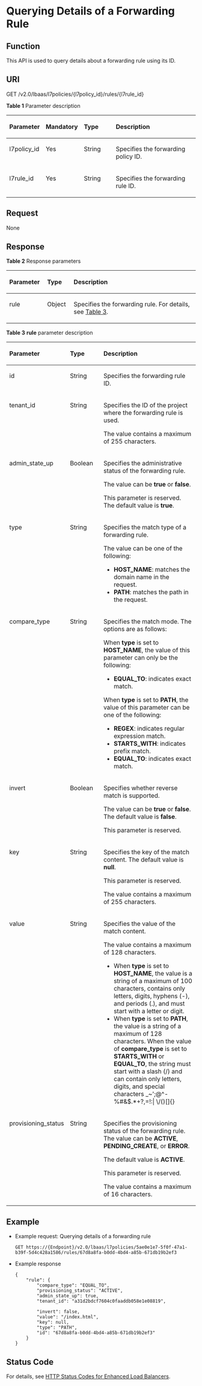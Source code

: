 # Querying Details of a Forwarding Rule<a name="EN-US_TOPIC_0116649235"></a>

## Function<a name="en-us_topic_0082661926_section3977498515419"></a>

This API is used to query details about a forwarding rule using its ID.

## URI<a name="section493496615419"></a>

GET /v2.0/lbaas/l7policies/\{l7policy\_id\}/rules/\{l7rule\_id\}

**Table  1**  Parameter description

<a name="table1344812955613"></a>
<table><thead align="left"><tr id="row12492129155610"><th class="cellrowborder" valign="top" width="19%" id="mcps1.2.5.1.1"><p id="p549215914564"><a name="p549215914564"></a><a name="p549215914564"></a>Parameter</p>
</th>
<th class="cellrowborder" valign="top" width="14.000000000000002%" id="mcps1.2.5.1.2"><p id="p27256578102"><a name="p27256578102"></a><a name="p27256578102"></a>Mandatory</p>
</th>
<th class="cellrowborder" valign="top" width="18%" id="mcps1.2.5.1.3"><p id="p1949259185618"><a name="p1949259185618"></a><a name="p1949259185618"></a>Type</p>
</th>
<th class="cellrowborder" valign="top" width="49%" id="mcps1.2.5.1.4"><p id="p14492129165617"><a name="p14492129165617"></a><a name="p14492129165617"></a>Description</p>
</th>
</tr>
</thead>
<tbody><tr id="row249219195618"><td class="cellrowborder" valign="top" width="19%" headers="mcps1.2.5.1.1 "><p id="p14929911564"><a name="p14929911564"></a><a name="p14929911564"></a>l7policy_id</p>
</td>
<td class="cellrowborder" valign="top" width="14.000000000000002%" headers="mcps1.2.5.1.2 "><p id="p127264576101"><a name="p127264576101"></a><a name="p127264576101"></a>Yes</p>
</td>
<td class="cellrowborder" valign="top" width="18%" headers="mcps1.2.5.1.3 "><p id="p14921914569"><a name="p14921914569"></a><a name="p14921914569"></a>String</p>
</td>
<td class="cellrowborder" valign="top" width="49%" headers="mcps1.2.5.1.4 "><p id="p10492179145620"><a name="p10492179145620"></a><a name="p10492179145620"></a>Specifies the forwarding policy ID.</p>
</td>
</tr>
<tr id="row15492199125618"><td class="cellrowborder" valign="top" width="19%" headers="mcps1.2.5.1.1 "><p id="p1449212915560"><a name="p1449212915560"></a><a name="p1449212915560"></a>l7rule_id</p>
</td>
<td class="cellrowborder" valign="top" width="14.000000000000002%" headers="mcps1.2.5.1.2 "><p id="p12726125720105"><a name="p12726125720105"></a><a name="p12726125720105"></a>Yes</p>
</td>
<td class="cellrowborder" valign="top" width="18%" headers="mcps1.2.5.1.3 "><p id="p134928925620"><a name="p134928925620"></a><a name="p134928925620"></a>String</p>
</td>
<td class="cellrowborder" valign="top" width="49%" headers="mcps1.2.5.1.4 "><p id="p144922913566"><a name="p144922913566"></a><a name="p144922913566"></a>Specifies the forwarding rule ID.</p>
</td>
</tr>
</tbody>
</table>

## Request<a name="en-us_topic_0082661926_section999145115419"></a>

None

## Response<a name="section134822533120"></a>

**Table  2**  Response parameters

<a name="table33929591566"></a>
<table><thead align="left"><tr id="row1157945913569"><th class="cellrowborder" valign="top" width="20%" id="mcps1.2.4.1.1"><p id="p20579145975614"><a name="p20579145975614"></a><a name="p20579145975614"></a>Parameter</p>
</th>
<th class="cellrowborder" valign="top" width="14.000000000000002%" id="mcps1.2.4.1.2"><p id="p175790594566"><a name="p175790594566"></a><a name="p175790594566"></a>Type</p>
</th>
<th class="cellrowborder" valign="top" width="66%" id="mcps1.2.4.1.3"><p id="p2057913599561"><a name="p2057913599561"></a><a name="p2057913599561"></a>Description</p>
</th>
</tr>
</thead>
<tbody><tr id="row1157935917568"><td class="cellrowborder" valign="top" width="20%" headers="mcps1.2.4.1.1 "><p id="p957965912569"><a name="p957965912569"></a><a name="p957965912569"></a>rule</p>
</td>
<td class="cellrowborder" valign="top" width="14.000000000000002%" headers="mcps1.2.4.1.2 "><p id="p157985914567"><a name="p157985914567"></a><a name="p157985914567"></a>Object</p>
</td>
<td class="cellrowborder" valign="top" width="66%" headers="mcps1.2.4.1.3 "><p id="p145791259175615"><a name="p145791259175615"></a><a name="p145791259175615"></a>Specifies the forwarding rule. For details, see <a href="#table239892725716">Table 3</a>.</p>
</td>
</tr>
</tbody>
</table>

**Table  3** **rule**  parameter description

<a name="table239892725716"></a>
<table><thead align="left"><tr id="en-us_topic_0116649236_row18222814135918"><th class="cellrowborder" valign="top" width="21%" id="mcps1.2.4.1.1"><p id="en-us_topic_0116649236_p102227144592"><a name="en-us_topic_0116649236_p102227144592"></a><a name="en-us_topic_0116649236_p102227144592"></a>Parameter</p>
</th>
<th class="cellrowborder" valign="top" width="19%" id="mcps1.2.4.1.2"><p id="en-us_topic_0116649236_p922291411591"><a name="en-us_topic_0116649236_p922291411591"></a><a name="en-us_topic_0116649236_p922291411591"></a>Type</p>
</th>
<th class="cellrowborder" valign="top" width="60%" id="mcps1.2.4.1.3"><p id="en-us_topic_0116649236_p98675571208"><a name="en-us_topic_0116649236_p98675571208"></a><a name="en-us_topic_0116649236_p98675571208"></a>Description</p>
</th>
</tr>
</thead>
<tbody><tr id="en-us_topic_0116649236_row102221114205912"><td class="cellrowborder" valign="top" width="21%" headers="mcps1.2.4.1.1 "><p id="en-us_topic_0116649236_p122261415596"><a name="en-us_topic_0116649236_p122261415596"></a><a name="en-us_topic_0116649236_p122261415596"></a>id</p>
</td>
<td class="cellrowborder" valign="top" width="19%" headers="mcps1.2.4.1.2 "><p id="en-us_topic_0116649236_p923119572119"><a name="en-us_topic_0116649236_p923119572119"></a><a name="en-us_topic_0116649236_p923119572119"></a>String</p>
</td>
<td class="cellrowborder" valign="top" width="60%" headers="mcps1.2.4.1.3 "><p id="en-us_topic_0116649236_p52228141594"><a name="en-us_topic_0116649236_p52228141594"></a><a name="en-us_topic_0116649236_p52228141594"></a>Specifies the forwarding rule ID.</p>
</td>
</tr>
<tr id="en-us_topic_0116649236_row202222146591"><td class="cellrowborder" valign="top" width="21%" headers="mcps1.2.4.1.1 "><p id="en-us_topic_0116649236_p11222111412593"><a name="en-us_topic_0116649236_p11222111412593"></a><a name="en-us_topic_0116649236_p11222111412593"></a>tenant_id</p>
</td>
<td class="cellrowborder" valign="top" width="19%" headers="mcps1.2.4.1.2 "><p id="en-us_topic_0116649236_p4222914145911"><a name="en-us_topic_0116649236_p4222914145911"></a><a name="en-us_topic_0116649236_p4222914145911"></a>String</p>
</td>
<td class="cellrowborder" valign="top" width="60%" headers="mcps1.2.4.1.3 "><p id="en-us_topic_0116649236_p1266711718204"><a name="en-us_topic_0116649236_p1266711718204"></a><a name="en-us_topic_0116649236_p1266711718204"></a>Specifies the ID of the project where the forwarding rule is used.</p>
<p id="en-us_topic_0116649236_p54077531303"><a name="en-us_topic_0116649236_p54077531303"></a><a name="en-us_topic_0116649236_p54077531303"></a>The value contains a maximum of 255 characters.</p>
</td>
</tr>
<tr id="en-us_topic_0116649236_row722213149597"><td class="cellrowborder" valign="top" width="21%" headers="mcps1.2.4.1.1 "><p id="en-us_topic_0116649236_p1622251465915"><a name="en-us_topic_0116649236_p1622251465915"></a><a name="en-us_topic_0116649236_p1622251465915"></a>admin_state_up</p>
</td>
<td class="cellrowborder" valign="top" width="19%" headers="mcps1.2.4.1.2 "><p id="en-us_topic_0116649236_p19222111414597"><a name="en-us_topic_0116649236_p19222111414597"></a><a name="en-us_topic_0116649236_p19222111414597"></a>Boolean</p>
</td>
<td class="cellrowborder" valign="top" width="60%" headers="mcps1.2.4.1.3 "><p id="en-us_topic_0116649236_p1979757131619"><a name="en-us_topic_0116649236_p1979757131619"></a><a name="en-us_topic_0116649236_p1979757131619"></a>Specifies the administrative status of the forwarding rule.</p>
<p id="en-us_topic_0116649236_p179812717162"><a name="en-us_topic_0116649236_p179812717162"></a><a name="en-us_topic_0116649236_p179812717162"></a>The value can be <strong id="en-us_topic_0116649236_b194855147820"><a name="en-us_topic_0116649236_b194855147820"></a><a name="en-us_topic_0116649236_b194855147820"></a>true</strong> or <strong id="en-us_topic_0116649236_b1248715141382"><a name="en-us_topic_0116649236_b1248715141382"></a><a name="en-us_topic_0116649236_b1248715141382"></a>false</strong>.</p>
<p id="en-us_topic_0116649236_p159731852204013"><a name="en-us_topic_0116649236_p159731852204013"></a><a name="en-us_topic_0116649236_p159731852204013"></a>This parameter is reserved. The default value is <strong id="en-us_topic_0116649236_b136295564412"><a name="en-us_topic_0116649236_b136295564412"></a><a name="en-us_topic_0116649236_b136295564412"></a>true</strong>.</p>
</td>
</tr>
<tr id="en-us_topic_0116649236_row4224114155917"><td class="cellrowborder" valign="top" width="21%" headers="mcps1.2.4.1.1 "><p id="en-us_topic_0116649236_p92241147592"><a name="en-us_topic_0116649236_p92241147592"></a><a name="en-us_topic_0116649236_p92241147592"></a>type</p>
</td>
<td class="cellrowborder" valign="top" width="19%" headers="mcps1.2.4.1.2 "><p id="en-us_topic_0116649236_p222481475913"><a name="en-us_topic_0116649236_p222481475913"></a><a name="en-us_topic_0116649236_p222481475913"></a>String</p>
</td>
<td class="cellrowborder" valign="top" width="60%" headers="mcps1.2.4.1.3 "><p id="en-us_topic_0116649236_p199311319151611"><a name="en-us_topic_0116649236_p199311319151611"></a><a name="en-us_topic_0116649236_p199311319151611"></a>Specifies the match type of a forwarding rule.</p>
<p id="en-us_topic_0116649236_p293131991615"><a name="en-us_topic_0116649236_p293131991615"></a><a name="en-us_topic_0116649236_p293131991615"></a>The value can be one of the following:</p>
<a name="en-us_topic_0116649236_ul13931161917169"></a><a name="en-us_topic_0116649236_ul13931161917169"></a><ul id="en-us_topic_0116649236_ul13931161917169"><li><strong id="en-us_topic_0116649236_b142851011164818"><a name="en-us_topic_0116649236_b142851011164818"></a><a name="en-us_topic_0116649236_b142851011164818"></a>HOST_NAME</strong>: matches the domain name in the request.</li><li><strong id="en-us_topic_0116649236_b11681722194812"><a name="en-us_topic_0116649236_b11681722194812"></a><a name="en-us_topic_0116649236_b11681722194812"></a>PATH</strong>: matches the path in the request.</li></ul>
</td>
</tr>
<tr id="en-us_topic_0116649236_row622461465910"><td class="cellrowborder" valign="top" width="21%" headers="mcps1.2.4.1.1 "><p id="en-us_topic_0116649236_p162241814165916"><a name="en-us_topic_0116649236_p162241814165916"></a><a name="en-us_topic_0116649236_p162241814165916"></a>compare_type</p>
</td>
<td class="cellrowborder" valign="top" width="19%" headers="mcps1.2.4.1.2 "><p id="en-us_topic_0116649236_p12241214105911"><a name="en-us_topic_0116649236_p12241214105911"></a><a name="en-us_topic_0116649236_p12241214105911"></a>String</p>
</td>
<td class="cellrowborder" valign="top" width="60%" headers="mcps1.2.4.1.3 "><p id="en-us_topic_0116649236_p928234417166"><a name="en-us_topic_0116649236_p928234417166"></a><a name="en-us_topic_0116649236_p928234417166"></a>Specifies the match mode. The options are as follows:</p>
<p id="en-us_topic_0116649236_p112828447167"><a name="en-us_topic_0116649236_p112828447167"></a><a name="en-us_topic_0116649236_p112828447167"></a>When <strong id="en-us_topic_0116649236_b164379297485"><a name="en-us_topic_0116649236_b164379297485"></a><a name="en-us_topic_0116649236_b164379297485"></a>type</strong> is set to <strong id="en-us_topic_0116649236_b2043819291487"><a name="en-us_topic_0116649236_b2043819291487"></a><a name="en-us_topic_0116649236_b2043819291487"></a>HOST_NAME</strong>, the value of this parameter can only be the following:</p>
<a name="en-us_topic_0116649236_ul128264412167"></a><a name="en-us_topic_0116649236_ul128264412167"></a><ul id="en-us_topic_0116649236_ul128264412167"><li><strong id="en-us_topic_0116649236_b16405014151016"><a name="en-us_topic_0116649236_b16405014151016"></a><a name="en-us_topic_0116649236_b16405014151016"></a>EQUAL_TO</strong>: indicates exact match.</li></ul>
<p id="en-us_topic_0116649236_p2028224451611"><a name="en-us_topic_0116649236_p2028224451611"></a><a name="en-us_topic_0116649236_p2028224451611"></a>When <strong id="en-us_topic_0116649236_b18170829496"><a name="en-us_topic_0116649236_b18170829496"></a><a name="en-us_topic_0116649236_b18170829496"></a>type</strong> is set to <strong id="en-us_topic_0116649236_b517115211498"><a name="en-us_topic_0116649236_b517115211498"></a><a name="en-us_topic_0116649236_b517115211498"></a>PATH</strong>, the value of this parameter can be one of the following:</p>
<a name="en-us_topic_0116649236_ul162821144131610"></a><a name="en-us_topic_0116649236_ul162821144131610"></a><ul id="en-us_topic_0116649236_ul162821144131610"><li><strong id="en-us_topic_0116649236_b1628118511493"><a name="en-us_topic_0116649236_b1628118511493"></a><a name="en-us_topic_0116649236_b1628118511493"></a>REGEX</strong>: indicates regular expression match.</li><li><strong id="en-us_topic_0116649236_b8539988491"><a name="en-us_topic_0116649236_b8539988491"></a><a name="en-us_topic_0116649236_b8539988491"></a>STARTS_WITH</strong>: indicates prefix match.</li><li><strong id="en-us_topic_0116649236_b39271823111019"><a name="en-us_topic_0116649236_b39271823111019"></a><a name="en-us_topic_0116649236_b39271823111019"></a>EQUAL_TO</strong>: indicates exact match.</li></ul>
</td>
</tr>
<tr id="en-us_topic_0116649236_row322461410591"><td class="cellrowborder" valign="top" width="21%" headers="mcps1.2.4.1.1 "><p id="en-us_topic_0116649236_p622481485911"><a name="en-us_topic_0116649236_p622481485911"></a><a name="en-us_topic_0116649236_p622481485911"></a>invert</p>
</td>
<td class="cellrowborder" valign="top" width="19%" headers="mcps1.2.4.1.2 "><p id="en-us_topic_0116649236_p1622411412594"><a name="en-us_topic_0116649236_p1622411412594"></a><a name="en-us_topic_0116649236_p1622411412594"></a>Boolean</p>
</td>
<td class="cellrowborder" valign="top" width="60%" headers="mcps1.2.4.1.3 "><p id="en-us_topic_0116649236_p1837110431511"><a name="en-us_topic_0116649236_p1837110431511"></a><a name="en-us_topic_0116649236_p1837110431511"></a>Specifies whether reverse match is supported.</p>
<p id="en-us_topic_0116649236_p1497849152414"><a name="en-us_topic_0116649236_p1497849152414"></a><a name="en-us_topic_0116649236_p1497849152414"></a>The value can be <strong id="en-us_topic_0116649236_b27267458912"><a name="en-us_topic_0116649236_b27267458912"></a><a name="en-us_topic_0116649236_b27267458912"></a>true</strong> or <strong id="en-us_topic_0116649236_b27281845194"><a name="en-us_topic_0116649236_b27281845194"></a><a name="en-us_topic_0116649236_b27281845194"></a>false</strong>. The default value is <strong id="en-us_topic_0116649236_b189421423910"><a name="en-us_topic_0116649236_b189421423910"></a><a name="en-us_topic_0116649236_b189421423910"></a>false</strong>.</p>
<p id="en-us_topic_0116649236_p1828957181510"><a name="en-us_topic_0116649236_p1828957181510"></a><a name="en-us_topic_0116649236_p1828957181510"></a>This parameter is reserved.</p>
</td>
</tr>
<tr id="en-us_topic_0116649236_row19224714125916"><td class="cellrowborder" valign="top" width="21%" headers="mcps1.2.4.1.1 "><p id="en-us_topic_0116649236_p172241014165910"><a name="en-us_topic_0116649236_p172241014165910"></a><a name="en-us_topic_0116649236_p172241014165910"></a>key</p>
</td>
<td class="cellrowborder" valign="top" width="19%" headers="mcps1.2.4.1.2 "><p id="en-us_topic_0116649236_p922415146591"><a name="en-us_topic_0116649236_p922415146591"></a><a name="en-us_topic_0116649236_p922415146591"></a>String</p>
</td>
<td class="cellrowborder" valign="top" width="60%" headers="mcps1.2.4.1.3 "><p id="en-us_topic_0116649236_p781771561717"><a name="en-us_topic_0116649236_p781771561717"></a><a name="en-us_topic_0116649236_p781771561717"></a>Specifies the key of the match content. The default value is <strong id="en-us_topic_0116649236_b485293415910"><a name="en-us_topic_0116649236_b485293415910"></a><a name="en-us_topic_0116649236_b485293415910"></a>null</strong>.</p>
<p id="en-us_topic_0116649236_p198171615161716"><a name="en-us_topic_0116649236_p198171615161716"></a><a name="en-us_topic_0116649236_p198171615161716"></a>This parameter is reserved.</p>
<p id="en-us_topic_0116649236_p463514574308"><a name="en-us_topic_0116649236_p463514574308"></a><a name="en-us_topic_0116649236_p463514574308"></a>The value contains a maximum of 255 characters.</p>
</td>
</tr>
<tr id="en-us_topic_0116649236_row622481417593"><td class="cellrowborder" valign="top" width="21%" headers="mcps1.2.4.1.1 "><p id="en-us_topic_0116649236_p15224151413595"><a name="en-us_topic_0116649236_p15224151413595"></a><a name="en-us_topic_0116649236_p15224151413595"></a>value</p>
</td>
<td class="cellrowborder" valign="top" width="19%" headers="mcps1.2.4.1.2 "><p id="en-us_topic_0116649236_p622413146591"><a name="en-us_topic_0116649236_p622413146591"></a><a name="en-us_topic_0116649236_p622413146591"></a>String</p>
</td>
<td class="cellrowborder" valign="top" width="60%" headers="mcps1.2.4.1.3 "><p id="en-us_topic_0116649236_p19314172610176"><a name="en-us_topic_0116649236_p19314172610176"></a><a name="en-us_topic_0116649236_p19314172610176"></a>Specifies the value of the match content.</p>
<p id="en-us_topic_0116649236_p162351209317"><a name="en-us_topic_0116649236_p162351209317"></a><a name="en-us_topic_0116649236_p162351209317"></a>The value contains a maximum of 128 characters.</p>
<a name="en-us_topic_0116649236_ul731432621713"></a><a name="en-us_topic_0116649236_ul731432621713"></a><ul id="en-us_topic_0116649236_ul731432621713"><li>When <strong id="en-us_topic_0116649236_b1980151018456"><a name="en-us_topic_0116649236_b1980151018456"></a><a name="en-us_topic_0116649236_b1980151018456"></a>type</strong> is set to <strong id="en-us_topic_0116649236_b128101044518"><a name="en-us_topic_0116649236_b128101044518"></a><a name="en-us_topic_0116649236_b128101044518"></a>HOST_NAME</strong>, the value is a string of a maximum of 100 characters, contains only letters, digits, hyphens (-), and periods (.), and must start with a letter or digit.</li><li>When <strong id="en-us_topic_0116649236_b6358111534519"><a name="en-us_topic_0116649236_b6358111534519"></a><a name="en-us_topic_0116649236_b6358111534519"></a>type</strong> is set to <strong id="en-us_topic_0116649236_b1835881514459"><a name="en-us_topic_0116649236_b1835881514459"></a><a name="en-us_topic_0116649236_b1835881514459"></a>PATH</strong>, the value is a string of a maximum of 128 characters. When the value of <strong id="en-us_topic_0116649236_b17222517692"><a name="en-us_topic_0116649236_b17222517692"></a><a name="en-us_topic_0116649236_b17222517692"></a>compare_type</strong> is set to <strong id="en-us_topic_0116649236_b522313171592"><a name="en-us_topic_0116649236_b522313171592"></a><a name="en-us_topic_0116649236_b522313171592"></a>STARTS_WITH</strong> or <strong id="en-us_topic_0116649236_b102253171193"><a name="en-us_topic_0116649236_b102253171193"></a><a name="en-us_topic_0116649236_b102253171193"></a>EQUAL_TO</strong>, the string must start with a slash (/) and can contain only letters, digits, and special characters _~';@^-%#&amp;$.*+?,=!:| \/()[]{}</li></ul>
</td>
</tr>
<tr id="en-us_topic_0116649236_row2224191419593"><td class="cellrowborder" valign="top" width="21%" headers="mcps1.2.4.1.1 "><p id="en-us_topic_0116649236_p2022412148597"><a name="en-us_topic_0116649236_p2022412148597"></a><a name="en-us_topic_0116649236_p2022412148597"></a>provisioning_status</p>
</td>
<td class="cellrowborder" valign="top" width="19%" headers="mcps1.2.4.1.2 "><p id="en-us_topic_0116649236_p622431415599"><a name="en-us_topic_0116649236_p622431415599"></a><a name="en-us_topic_0116649236_p622431415599"></a>String</p>
</td>
<td class="cellrowborder" valign="top" width="60%" headers="mcps1.2.4.1.3 "><p id="en-us_topic_0116649236_p14704205693714"><a name="en-us_topic_0116649236_p14704205693714"></a><a name="en-us_topic_0116649236_p14704205693714"></a>Specifies the provisioning status of the forwarding rule. The value can be <strong id="en-us_topic_0116649236_b931816301281"><a name="en-us_topic_0116649236_b931816301281"></a><a name="en-us_topic_0116649236_b931816301281"></a>ACTIVE</strong>, <strong id="en-us_topic_0116649236_b331911301289"><a name="en-us_topic_0116649236_b331911301289"></a><a name="en-us_topic_0116649236_b331911301289"></a>PENDING_CREATE</strong>, or <strong id="en-us_topic_0116649236_b2320630687"><a name="en-us_topic_0116649236_b2320630687"></a><a name="en-us_topic_0116649236_b2320630687"></a>ERROR</strong>.</p>
<p id="en-us_topic_0116649236_p178421832011"><a name="en-us_topic_0116649236_p178421832011"></a><a name="en-us_topic_0116649236_p178421832011"></a>The default value is <strong id="en-us_topic_0116649236_b134024270811"><a name="en-us_topic_0116649236_b134024270811"></a><a name="en-us_topic_0116649236_b134024270811"></a>ACTIVE</strong>.</p>
<p id="en-us_topic_0116649236_p210952312206"><a name="en-us_topic_0116649236_p210952312206"></a><a name="en-us_topic_0116649236_p210952312206"></a>This parameter is reserved.</p>
<p id="en-us_topic_0116649236_p81819140317"><a name="en-us_topic_0116649236_p81819140317"></a><a name="en-us_topic_0116649236_p81819140317"></a>The value contains a maximum of 16 characters.</p>
</td>
</tr>
</tbody>
</table>

## Example<a name="section897413116011"></a>

-   Example request: Querying details of a forwarding rule

    ```
    GET https://{Endpoint}/v2.0/lbaas/l7policies/5ae0e1e7-5f0f-47a1-b39f-5d4c428a1586/rules/67d8a8fa-b0dd-4bd4-a85b-671db19b2ef3
    ```

-   Example response

    ```
    {
        "rule": {
            "compare_type": "EQUAL_TO",
            "provisioning_status": "ACTIVE", 
            "admin_state_up": true, 
            "tenant_id": "a31d2bdcf7604c0faaddb058e1e08819", 
      
            "invert": false, 
            "value": "/index.html", 
            "key": null, 
            "type": "PATH", 
            "id": "67d8a8fa-b0dd-4bd4-a85b-671db19b2ef3"
        }
    }
    ```


## Status Code<a name="section9234125402119"></a>

For details, see  [HTTP Status Codes for Enhanced Load Balancers](http-status-codes-for-enhanced-load-balancers.md).

